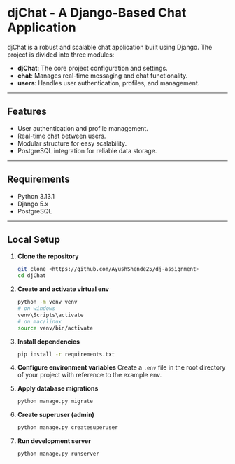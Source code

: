 # djChat - A Django-Based Chat Application

djChat is a robust and scalable chat application built using Django. The project is divided into three modules:

- **djChat**: The core project configuration and settings.  
- **chat**: Manages real-time messaging and chat functionality.  
- **users**: Handles user authentication, profiles, and management.

---

## Features

- User authentication and profile management.  
- Real-time chat between users.  
- Modular structure for easy scalability.  
- PostgreSQL integration for reliable data storage.  

---

## Requirements

- Python 3.13.1
- Django 5.x
- PostgreSQL

---

## Local Setup

1. **Clone the repository**
   ```bash
   git clone <https://github.com/AyushShende25/dj-assignment>
   cd djChat
2. **Create and activate virtual env**
   ```bash
   python -m venv venv
   # on windows
   venv\Scripts\activate
   # on mac/linux
   source venv/bin/activate
3. **Install dependencies**
   ```bash
   pip install -r requirements.txt
4. **Configure environment variables**
   Create a `.env` file in the root directory of your project with reference to the example env.


5. **Apply database migrations**
   ```bash
   python manage.py migrate
6. **Create superuser (admin)**
   ```bash
   python manage.py createsuperuser
6. **Run development server**
   ```bash
   python manage.py runserver